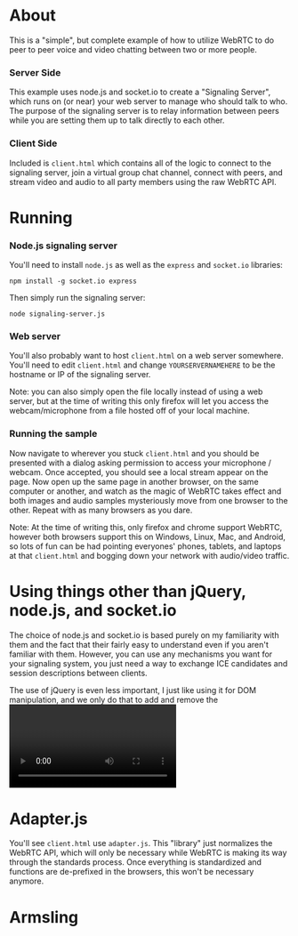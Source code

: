 About
=====

This is a "simple", but complete example of how to utilize WebRTC to do peer to
peer voice and video chatting between two or more people.

### Server Side 
This example uses node.js and socket.io to create a "Signaling Server", which
runs on (or near) your web server to manage who should talk to who. The purpose
of the signaling server is to relay information between peers while you are
setting them up to talk directly to each other.


### Client Side
Included is `client.html` which contains all of the logic to connect to the
signaling server, join a virtual group chat channel, connect with peers, and
stream video and audio to all party members using the raw WebRTC API.


Running
=======

### Node.js signaling server
You'll need to install `node.js` as well as the `express` and `socket.io` libraries:
```
npm install -g socket.io express
```

Then simply run the signaling server:
```
node signaling-server.js
```

### Web server
You'll also probably want to host `client.html` on a web server somewhere. You'll need
to edit `client.html` and change `YOURSERVERNAMEHERE` to be the hostname or IP of 
the signaling server.

Note: you can also simply open the file locally instead of using a web server,
but at the time of writing this only firefox will let you access the
webcam/microphone from a file hosted off of your local machine.


### Running the sample
Now navigate to wherever you stuck `client.html` and you should be presented with
a dialog asking permission to access your microphone / webcam. Once accepted,
you should see a local stream appear on the page. Now open up the same page in
another browser, on the same computer or another, and watch as the magic of WebRTC takes
effect and both images and audio samples mysteriously move from one browser to the other.
Repeat with as many browsers as you dare.


Note: At the time of writing this, only firefox and chrome support WebRTC,
however both browsers support this on Windows, Linux, Mac, and Android, so lots
of fun can be had pointing everyones' phones, tablets, and laptops at that `client.html`
and bogging down your network with audio/video traffic.


Using things other than jQuery, node.js, and socket.io
=============================================
The choice of node.js and socket.io is based purely on my familiarity with them
and the fact that their fairly easy to understand even if you aren't familiar
with them. However, you can use any mechanisms you want for your signaling system, you
just need a way to exchange ICE candidates and session descriptions between
clients.

The use of jQuery is even less important, I just like using it for DOM
manipulation, and we only do that to add and remove the <video>/<audio>
elements in this demo. We don't use it at all for anything WebRTC specific in
this example.

Adapter.js
==========
You'll see `client.html` use `adapter.js`. This "library" just normalizes the
WebRTC API, which will only be necessary while WebRTC is making its way through
the standards process. Once everything is standardized and functions are
de-prefixed in the browsers, this won't be necessary anymore.
# Armsling
